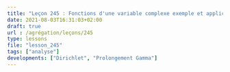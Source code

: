 ```yaml
---
title: "Leçon 245 : Fonctions d'une variable complexe exemple et applications"
date: 2021-08-03T16:31:03+02:00
draft: true
url : /agrégation/leçons/245
type: lessons
file: "lesson_245"
tags: ["analyse"]
developments: ["Dirichlet", "Prolongement Gamma"]
---
```

